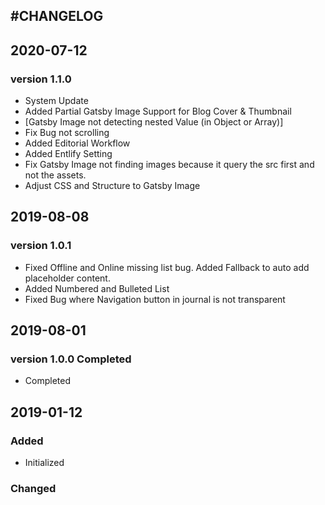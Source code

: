 ## #CHANGELOG

## 2020-07-12

### version 1.1.0

- System Update
- Added Partial Gatsby Image Support for Blog Cover & Thumbnail
- [Gatsby Image not detecting nested Value (in Object or Array)]
- Fix Bug not scrolling
- Added Editorial Workflow
- Added Entlify Setting
- Fix Gatsby Image not finding images because it query the src first and not the assets.
- Adjust CSS and Structure to Gatsby Image

## 2019-08-08

### version 1.0.1

- Fixed Offline and Online missing list bug. Added Fallback to auto add placeholder content.
- Added Numbered and Bulleted List
- Fixed Bug where Navigation button in journal is not transparent

## 2019-08-01

### version 1.0.0 Completed

- Completed

## 2019-01-12

### Added

- Initialized

### Changed
